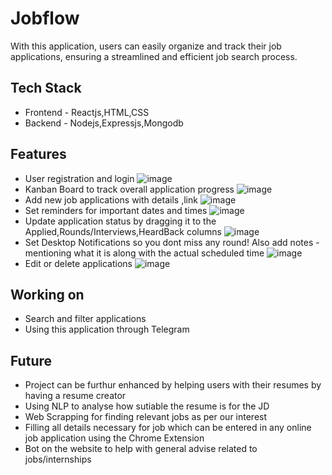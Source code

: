 # Jobflow
With this application, users can easily organize and track their job applications, ensuring a streamlined and efficient job search process.
## Tech Stack
+ Frontend - Reactjs,HTML,CSS
+ Backend - Nodejs,Expressjs,Mongodb
## Features
+ User registration and login
![image](https://github.com/ap766/Jobflow/assets/79255079/2adaef3e-1bf4-497a-a07d-42f3fe41faab)
+ Kanban Board to track overall application progress
![image](https://github.com/ap766/Jobflow/assets/79255079/9b5ae87a-a5bb-497d-bb1b-aa57949d1da6)
+ Add new job applications with details ,link
![image](https://github.com/ap766/Jobflow/assets/79255079/79119779-0f10-4453-9ca2-be5e375671d5)
+ Set reminders for important dates and times
![image](https://github.com/ap766/Jobflow/assets/79255079/3b3e4699-c15b-4f86-9c52-9f5b5996370b)
+ Update application status by dragging it to the Applied,Rounds/Interviews,HeardBack columns
![image](https://github.com/ap766/Jobflow/assets/79255079/be918d12-4c27-4203-ac40-8567eb35ebf0)
+ Set Desktop Notifications so you dont miss any round! Also add notes - mentioning what it is along with the actual scheduled time
![image](https://github.com/ap766/Jobflow/assets/79255079/287f3b53-de88-45ca-a022-a6b5f3a9b359)
+ Edit or delete applications
![image](https://github.com/ap766/Jobflow/assets/79255079/25af3bbc-2062-42e5-b2d6-44d859cc8db7)

## Working on
+ Search and filter applications
+ Using this application through Telegram
  
## Future
+ Project can be furthur enhanced by helping users with their resumes by having a resume creator
+ Using NLP to analyse how sutiable the resume is for the JD
+ Web Scrapping for finding relevant jobs as per our interest
+ Filling all details necessary for job which can be entered in any online job application using the Chrome Extension
+ Bot on the website to help with general advise related to jobs/internships
  
    
